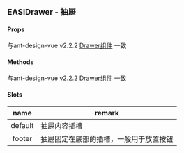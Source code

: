 <p><strong id="EASIDrawer" style="font-size: 18px">EASIDrawer - 抽屉</strong></p>

#### Props

与ant-design-vue v2.2.2 [Drawer组件](https://2x.antdv.com/components/drawer-cn) 一致

#### Methods

与ant-design-vue v2.2.2 [Drawer组件](https://2x.antdv.com/components/drawer-cn) 一致

#### Slots

| name         |    remark      |
| :------------: | -------------- |
| default  | 抽屉内容插槽 |
| footer   | 抽屉固定在底部的插槽，一般用于放置按钮 |
